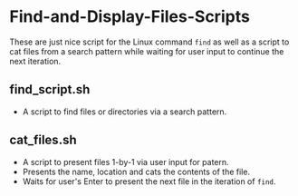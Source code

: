 # Find-and-Display-Files-Scripts
These are just nice script for the Linux command `find` as well as a script to cat files from a search pattern while waiting for user input to continue the next iteration.

## find_script.sh
* A script to find files or directories via a search pattern.

## cat_files.sh
* A script to present files 1-by-1 via user input for patern.
* Presents the name, location and cats the contents of the file.
* Waits for user's Enter to present the next file in the iteration of `find`.
